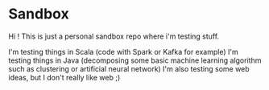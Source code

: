 # Sandbox
Hi !
This is just a personal sandbox repo where i'm testing stuff.

I'm testing things in Scala (code with Spark or Kafka for example)
I'm testing things in Java (decomposing some basic machine learning algorithm such as clustering or artificial neural network)
I'm also testing some web ideas, but I don't really like web ;)


